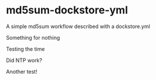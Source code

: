 # md5sum-dockstore-yml
A simple md5sum workflow described with a dockstore.yml

Something for nothing

Testing the time

Did NTP work?


Another test!
